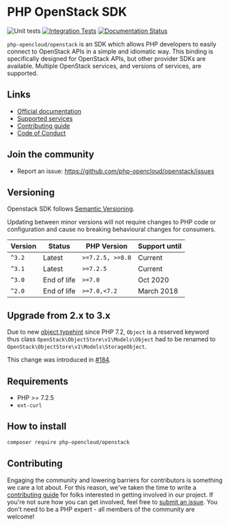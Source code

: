 # PHP OpenStack SDK


![Unit tests](https://github.com/php-opencloud/openstack/actions/workflows/unit_tests.yml/badge.svg)
[![Integration Tests](https://github.com/php-opencloud/openstack/actions/workflows/integration_tests.yml/badge.svg)](https://github.com/php-opencloud/openstack/actions/workflows/integration_tests.yml)
[![Documentation Status](https://readthedocs.org/projects/php-openstack-sdk/badge/?version=latest)](https://php-openstack-sdk.readthedocs.io/en/latest/?badge=latest)

`php-opencloud/openstack` is an SDK which allows PHP developers to easily connect to OpenStack APIs in a simple and 
idiomatic way. This binding is specifically designed for OpenStack APIs, but other provider SDKs are available. Multiple 
OpenStack services, and versions of services, are supported.
 
## Links

* [Official documentation](https://php-openstack-sdk.readthedocs.io/en/latest/)
* [Supported services](/COVERAGE.md)
* [Contributing guide](/CONTRIBUTING.md)
* [Code of Conduct](/CODE_OF_CONDUCT.md)

## Join the community
   
- Report an issue: https://github.com/php-opencloud/openstack/issues

## Versioning

Openstack SDK follows [Semantic Versioning](https://semver.org/spec/v2.0.0.html).

Updating between minor versions will not require changes to PHP code or configuration
and cause no breaking behavioural changes for consumers.

| Version   | Status      | PHP Version      | Support until           |
| --------- |-------------| ---------------- | ----------------------- |
| `^3.2`    | Latest      | `>=7.2.5, >=8.0` | Current                 |
| `^3.1`    | Latest      | `>=7.2.5`        | Current                 |
| `^3.0`    | End of life | `>=7.0`          | Oct 2020                |
| `^2.0`    | End of life | `>=7.0,<7.2`     | March 2018              |


## Upgrade from 2.x to 3.x

Due to new [object typehint](https://wiki.php.net/rfc/object-typehint) since PHP 7.2, `Object` is a reserved keyword 
thus class `OpenStack\ObjectStore\v1\Models\Object` had to be renamed to 
`OpenStack\ObjectStore\v1\Models\StorageObject`. 

This change was introduced in [#184](https://github.com/php-opencloud/openstack/pull/184).

## Requirements

* PHP >= 7.2.5
* `ext-curl`

## How to install

```bash
composer require php-opencloud/openstack
```

## Contributing

Engaging the community and lowering barriers for contributors is something we care a lot about. For this reason, we've 
taken the time to write a [contributing guide](CONTRIBUTING.md) for folks interested in getting involved in our project. 
If you're not sure how you can get involved, feel free to 
[submit an issue](https://github.com/php-opencloud/openstack/issues/new). You don't need to be a PHP expert - all members of the 
community are welcome!
